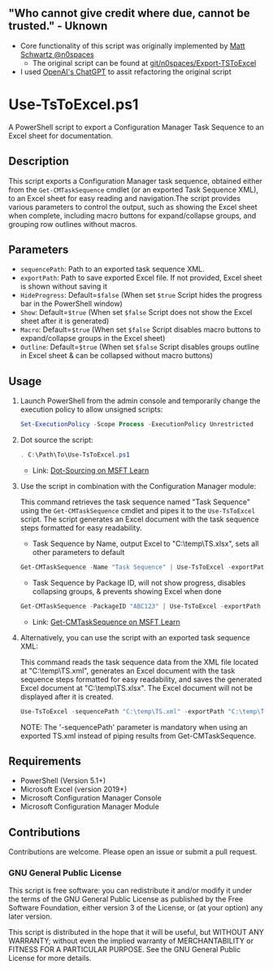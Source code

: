 ## "Who cannot give credit where due, cannot be trusted." - Uknown
- Core functionality of this script was originally implemented by [Matt Schwartz @n0spaces](https://github.com/n0spaces)
    - The original script can be found at [git/n0spaces/Export-TSToExcel](https://github.com/n0spaces/Export-TSToExcel/tree/main)
- I used [OpenAI's ChatGPT](https://chat.openai.com/) to assit refactoring the original script

# Use-TsToExcel.ps1

A PowerShell script to export a Configuration Manager Task Sequence to an Excel sheet for documentation.

## Description

This script exports a Configuration Manager task sequence, obtained either from the `Get-CMTaskSequence` cmdlet (or an exported Task Sequence XML), to an Excel sheet for easy reading and navigation.The script provides various parameters to control the output, such as showing the Excel sheet when complete, including macro buttons for expand/collapse groups, and grouping row outlines without macros.

## Parameters

- `sequencePath`: Path to an exported task sequence XML.
- `exportPath`: Path to save exported Excel file. If not provided, Excel sheet is shown without saving it
- `HideProgress`: Default=`$false` (When set `$true` Script hides the progress bar in the PowerShell window)
- `Show`: Default=`$true` (When set `$false` Script does not show the Excel sheet after it is generated)
- `Macro`: Default=`$true` (When set `$false` Script disables macro buttons to expand/collapse groups in the Excel sheet)
- `Outline`: Default=`$true` (When set `$false` Script disables groups outline in Excel sheet & can be collapsed without macro buttons)

## Usage

1. Launch PowerShell from the admin console and temporarily change the execution policy to allow unsigned scripts:

    ```powershell
    Set-ExecutionPolicy -Scope Process -ExecutionPolicy Unrestricted
    ```

2. Dot source the script:

    ```powershell
    . C:\Path\To\Use-TsToExcel.ps1
    ```
    - Link: [Dot-Sourcing on MSFT Learn](https://learn.microsoft.com/en-us/powershell/module/microsoft.powershell.core/about/about_scripts?view=powershell-7.3#script-scope-and-dot-sourcing)
    
3. Use the script in combination with the Configuration Manager module:

   This command retrieves the task sequence named "Task Sequence" using the `Get-CMTaskSequence` cmdlet and pipes it to the `Use-TsToExcel` script.
   The script generates an Excel document with the task sequence steps formatted for easy readability.

   - Task Sequence by Name, output Excel to "C:\temp\TS.xlsx", sets all other parameters to default
   
    ```powershell
    Get-CMTaskSequence -Name "Task Sequence" | Use-TsToExcel -exportPath "C:\temp\TS.xlsx"
    ```
   - Task Sequence by Package ID, will not show progress, disables collapsing groups, & prevents showing Excel when done
   
    ```powershell
    Get-CMTaskSequence -PackageID "ABC123" | Use-TsToExcel -exportPath "C:\temp\TS.xlsx" -HideProgress $true -Macro $false -Show $false
    ```
    - Link: [Get-CMTaskSequence on MSFT Learn](https://learn.microsoft.com/en-us/powershell/module/configurationmanager/get-cmtasksequence?view=sccm-ps)
5. Alternatively, you can use the script with an exported task sequence XML:

   This command reads the task sequence data from the XML file located at "C:\temp\TS.xml", generates an Excel document with the task sequence steps formatted for easy readability, and saves the generated Excel document at "C:\temp\TS.xlsx". The Excel document will not be displayed after it is created.
   
    ```powershell
    Use-TsToExcel -sequencePath "C:\temp\TS.xml" -exportPath "C:\temp\TS.xlsx"
    ```
   NOTE: The '-sequencePath' parameter is mandatory when using an exported TS.xml instead of piping results from Get-CMTaskSequence.

## Requirements

- PowerShell (Version 5.1+)
- Microsoft Excel (version 2019+)
- Microsoft Configuration Manager Console
- Microsoft Configuration Manager Module

## Contributions

Contributions are welcome. Please open an issue or submit a pull request.

### GNU General Public License
This script is free software: you can redistribute it and/or modify
it under the terms of the GNU General Public License as published by
the Free Software Foundation, either version 3 of the License, or
(at your option) any later version.

This script is distributed in the hope that it will be useful,
but WITHOUT ANY WARRANTY; without even the implied warranty of
MERCHANTABILITY or FITNESS FOR A PARTICULAR PURPOSE.  See the
GNU General Public License for more details.
